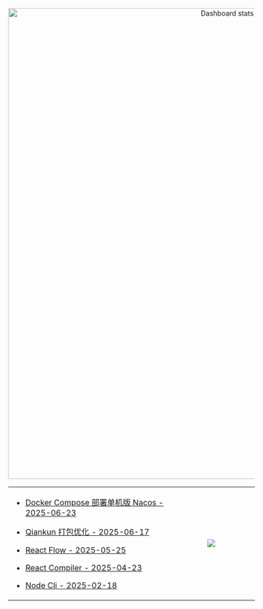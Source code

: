 <!-- Made with [OSS Insight](https://ossinsight.io/) -->

<a href="https://next.ossinsight.io/widgets/official/compose-user-dashboard-stats?user_id=60531485" target="_blank" style="display: block" align="center">
  <picture>
    <source media="(prefers-color-scheme: dark)" srcset="https://next.ossinsight.io/widgets/official/compose-user-dashboard-stats/thumbnail.png?user_id=60531485&image_size=auto&color_scheme=dark" width="960px" height="auto">
    <img alt="Dashboard stats of @zxiaosi" src="https://next.ossinsight.io/widgets/official/compose-user-dashboard-stats/thumbnail.png?user_id=60531485&image_size=auto&color_scheme=light" width="960px" height="auto">
  </picture>
</a>



<table>
<tr>
  
<td width="600px" >
<!-- https://github.com/gautamkrishnar/blog-post-workflow?tab=readme-ov-file#options -->

<!-- BLOG-POST-LIST:START -->
 * [Docker Compose 部署单机版 Nacos - 2025-06-23](https://zxiaosi.com/archives/444b5f5d.html) 

 * [Qiankun 打包优化 - 2025-06-17](https://zxiaosi.com/archives/bc84a75a.html) 

 * [React Flow - 2025-05-25](https://zxiaosi.com/archives/6c44ca34.html) 

 * [React Compiler - 2025-04-23](https://zxiaosi.com/archives/c4e98f84.html) 

 * [Node Cli - 2025-02-18](https://zxiaosi.com/archives/c9b4e73b.html) 
<!-- BLOG-POST-LIST:END -->

</td>

<td align="center" width="360px" >
<a href="https://github.com/zxiaosi/github-readme-stats">
  <img align="center" src="https://github-readme-stats.vercel.app/api/top-langs/?username=zxiaosi&layout=compact&theme=github_dark_dimmed" />
</a>
</td>

</tr>
</table>
